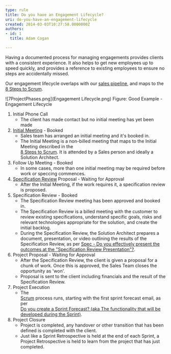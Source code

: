 ```yaml
---
type: rule
title: Do you have an Engagement Lifecycle?
uri: do-you-have-an-engagement-lifecycle
created: 2014-03-03T10:27:58.0000000Z
authors:
- id: 1
  title: Adam Cogan

---
```


 Having a documented process for managing engagements provides clients with a consistent experience. It also helps to get new employees up to speed quickly, and provides a reference to existing employees to ensure no steps are accidentally missed. 
​

Our engagement lifecycle overlaps with our     [sales pipeline](/do-you-know-the-6-stages-in-the-sales-pipeline), and maps to the     [8 Steps to Scrum](/do-you-know-the-8-steps-to-scrum).

![7ProjectPhases.png](Engagement Lifecycle.png)
Figure: Good Example - Engagement Lifecycle


1. Initial Phone Call
    - The client has made contact but no initial meeting has yet been made
2. [Initial Meeting](/meetings-are-you-prepared-for-the-initial-meeting) - Booked
    - Sales team has arranged an initial meeting and it's booked in.
    - The Initial Meeting is a non-billed meeting that maps to the Initial Meeting described in the <br>         [8 Steps to Scrum](/do-you-know-the-8-steps-to-scrum). It is attended by a Sales person and ideally a Solution Architect.
3. Follow Up Meeting - Booked
    - In some cases, more than one initial meeting may be required before work or speccing commences.
4. [Specification Review](/rules) Proposal - Waiting for Approval
    - After the Initial Meeting, if the work requires it, a specification review is proposed.
5. Specification Review - Booked
    - The Specification Review meeting has been approved and booked in.
    - The Specification Review is a billed meeting with the customer to review existing specifications, understand specific goals, risks and relevant technologies appropriate for the solution, and create the initial backlog.
    - During the Specification Review, the Solution Architect prepares a document, presentation, or video outlining the results of the Specification Review, as per [Spec - Do you effectively present the outcomes at the "Specification Review Presentation"?](/spec-do-you-effectively-present-the-outcomes-at-the-＂specification-review-presentation＂).
6. Project Proposal - Waiting for Approval
    - After the Specification Review, the client is given a proposal for a chunk of work. Once this is approved, the Sales Team closes the opportunity as 'won'.
    - Proposal is sent to the client including financials and the result of the Specification Review.
7. Project Execution
    - The <br>         [Scrum](/do-you-know-the-8-steps-to-scrum) process runs, starting with the first sprint forecast email, as per <br>         [Do you create a Sprint Forecast? (aka The functionality that will be developed during the Sprint)](/do-you-create-a-sprint-forecast-%28aka-the-functionality-that-will-be-developed-during-the-sprint%29).
8. Project Closure
    - Project is completed, any handover or other transition that has been defined is completed with the client.
    - Just like a Sprint Retrospective is held at the end of each Sprint, a Project Retrospective is held to learn from the project that has just completed.


